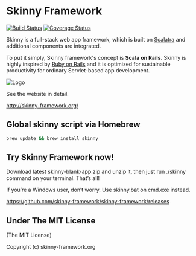 # Skinny Framework 

[![Build Status](https://travis-ci.org/skinny-framework/skinny-framework.svg?branch=master)](https://travis-ci.org/skinny-framework/skinny-framework)
[![Coverage Status](https://coveralls.io/repos/skinny-framework/skinny-framework/badge.png?branch=master)](https://coveralls.io/r/skinny-framework/skinny-framework?branch=master)

Skinny is a full-stack web app framework, which is built on [Scalatra](http://scalatra.org) and additional components are integrated. 

To put it simply, Skinny framework's concept is **Scala on Rails**. Skinny is highly inspired by [Ruby on Rails](http://rubyonrails.org/) and it is optimized for sustainable productivity for ordinary Servlet-based app development. 

![Logo](https://github.com/seratch/skinny-framework/raw/1.1.x/img/logo.png)

See the website in detail.

http://skinny-framework.org/

## Global skinny script via Homebrew

```sh
brew update && brew install skinny
```

## Try Skinny Framework now!

Download latest skinny-blank-app.zip and unzip it, then just run ./skinny command on your terminal. That’s all!

If you’re a Windows user, don’t worry. Use skinny.bat on cmd.exe instead.

https://github.com/skinny-framework/skinny-framework/releases

## Under The MIT License

(The MIT License)

Copyright (c) skinny-framework.org

